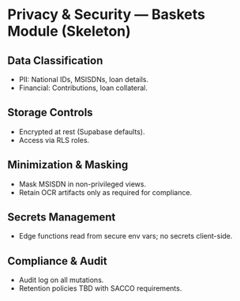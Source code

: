 # Privacy & Security — Baskets Module (Skeleton)

## Data Classification
- PII: National IDs, MSISDNs, loan details.
- Financial: Contributions, loan collateral.

## Storage Controls
- Encrypted at rest (Supabase defaults).
- Access via RLS roles.

## Minimization & Masking
- Mask MSISDN in non-privileged views.
- Retain OCR artifacts only as required for compliance.

## Secrets Management
- Edge functions read from secure env vars; no secrets client-side.

## Compliance & Audit
- Audit log on all mutations.
- Retention policies TBD with SACCO requirements.

